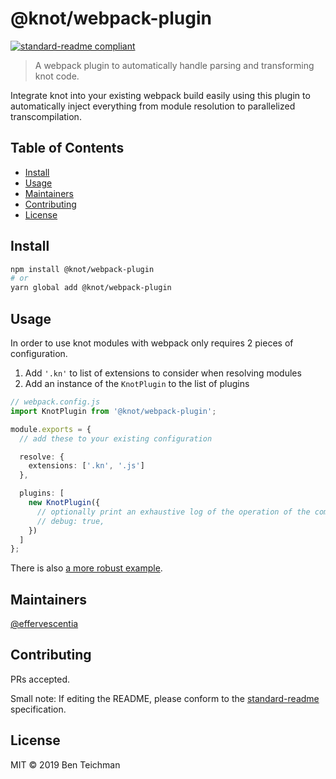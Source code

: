 # @knot/webpack-plugin

[![standard-readme compliant](https://img.shields.io/badge/standard--readme-OK-green.svg?style=flat-square)](https://github.com/RichardLitt/standard-readme)

> A webpack plugin to automatically handle parsing and transforming knot code.

Integrate knot into your existing webpack build easily using this plugin to automatically inject everything from
module resolution to parallelized transcompilation.

## Table of Contents

- [Install](#install)
- [Usage](#usage)
- [Maintainers](#maintainers)
- [Contributing](#contributing)
- [License](#license)

## Install

```sh
npm install @knot/webpack-plugin
# or
yarn global add @knot/webpack-plugin
```

## Usage

In order to use knot modules with webpack only requires 2 pieces of configuration.

1. Add `'.kn'` to list of extensions to consider when resolving modules
1. Add an instance of the `KnotPlugin` to the list of plugins

```ts
// webpack.config.js
import KnotPlugin from '@knot/webpack-plugin';

module.exports = {
  // add these to your existing configuration

  resolve: {
    extensions: ['.kn', '.js']
  },

  plugins: [
    new KnotPlugin({
      // optionally print an exhaustive log of the operation of the compiler
      // debug: true,
    })
  ]
};
```

There is also [a more robust example](https://github.com/effervescentia/knot/tree/master/examples/webpack-react).

## Maintainers

[@effervescentia](https://github.com/effervescentia)

## Contributing

PRs accepted.

Small note: If editing the README, please conform to the [standard-readme](https://github.com/RichardLitt/standard-readme) specification.

## License

MIT © 2019 Ben Teichman
